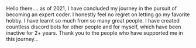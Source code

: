 Hello there.... as of 2021, I have concluded my journey in the pursuit of becoming an expert coder. I honestly feel no regret on letting go my favorite hobby. I have learnt so much from so many great people. I have created countless discord bots for other people and for myself, which have been inactive for 2+ years. Thank you to the people who have supported me in this journey...
